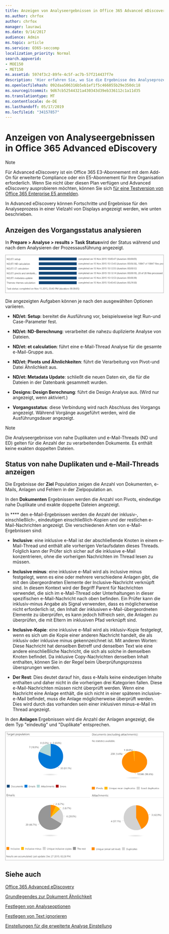 ```yaml
---
title: Anzeigen von Analyseergebnissen in Office 365 Advanced eDiscovery
ms.author: chrfox
author: chrfox
manager: laurawi
ms.date: 9/14/2017
audience: Admin
ms.topic: article
ms.service: O365-seccomp
localization_priority: Normal
search.appverid:
- MOE150
- MET150
ms.assetid: 5974f3c2-89fe-4c5f-ac7b-57f214437f7e
description: 'Hier erfahren Sie, wo Sie die Ergebnisse des Analyseprozesses in Office 365 Advanced eDiscovery anzeigen können, einschließlich der Definitionen der angezeigten Aufgabenoptionen.  '
ms.openlocfilehash: 092daa506316b5eb1ef1f5c466055b29e350dc18
ms.sourcegitcommit: 9d67cb52544321a430343d39eb336112c1a11d35
ms.translationtype: MT
ms.contentlocale: de-DE
ms.lasthandoff: 05/17/2019
ms.locfileid: "34157857"
---
```

# <a name="view-analyze-results-in-office-365-advanced-ediscovery"></a>Anzeigen von Analyseergebnissen in Office 365 Advanced eDiscovery

> [!NOTE]
> Für Advanced eDiscovery ist ein Office 365 E3-Abonnement mit dem Add-On für erweiterte Compliance oder ein E5-Abonnement für Ihre Organisation erforderlich. Wenn Sie nicht über diesen Plan verfügen und Advanced eDiscovery ausprobieren möchten, können Sie sich [für eine Testversion von Office 365 Enterprise E5 anmelden](https://go.microsoft.com/fwlink/p/?LinkID=698279). 
  
In Advanced eDiscovery können Fortschritte und Ergebnisse für den Analyseprozess in einer Vielzahl von Displays angezeigt werden, wie unten beschrieben.
  
## <a name="view-analyze-task-status"></a>Anzeigen des Vorgangsstatus analysieren

In **Prepare \> Analyse \> results \> Task Status**wird der Status während und nach dem Analysieren der Prozessausführung angezeigt. 
  
![Analysieren des Aufgabenstatus](media/d0372978-ce08-4f4e-a1fc-aa918ae44364.png)
  
Die angezeigten Aufgaben können je nach den ausgewählten Optionen variieren. 
  
- **ND/et: Setup**: bereitet die Ausführung vor, beispielsweise legt Run-und Case-Parameter fest.
    
- **ND/et: ND-Berechnung**: verarbeitet die nahezu duplizierte Analyse von Dateien.
    
- **ND/et: et calculation**: führt eine e-Mail-Thread Analyse für die gesamte e-Mail-Gruppe aus.
    
- **ND/et: Pivots und Ähnlichkeiten**: führt die Verarbeitung von Pivot-und Datei Ähnlichkeit aus.
    
- **ND/et: Metadata Update**: schließt die neuen Daten ein, die für die Dateien in der Datenbank gesammelt wurden.
    
- **Designs: Design Berechnung**: führt die Design Analyse aus. (Wird nur angezeigt, wenn aktiviert.)
    
- **Vorgangsstatus**: diese Verbindung wird nach Abschluss des Vorgangs angezeigt. Während Vorgänge ausgeführt werden, wird die Ausführungsdauer angezeigt.
    
> [!NOTE]
> Die Analyseergebnisse von nahe Duplikaten und e-Mail-Threads (ND und ED) gelten für die Anzahl der zu verarbeitenden Dokumente. Es enthält keine exakten doppelten Dateien. 
  
## <a name="view-near-duplicates-and-email-threads-status"></a>Status von nahe Duplikaten und e-Mail-Threads anzeigen

Die Ergebnisse der **Ziel** Population zeigen die Anzahl von Dokumenten, e-Mails, Anlagen und Fehlern in der Zielpopulation an. 
  
In den **Dokumenten** Ergebnissen werden die Anzahl von Pivots, eindeutige nahe Duplikate und exakte doppelte Dateien angezeigt. 
  
In **** den e-Mail-Ergebnissen werden die Anzahl der inklusiv-, einschließlich-, eindeutigen einschließlich-Kopien und der restlichen e-Mail-Nachrichten angezeigt. Die verschiedenen Arten von e-Mail-Ergebnissen sind: 
  
- **Inclusive**: eine inklusive e-Mail ist der abschließende Knoten in einem e-Mail-Thread und enthält alle vorherigen Verlaufsdaten dieses Threads. Folglich kann der Prüfer sich sicher auf die inklusive e-Mail konzentrieren, ohne die vorherigen Nachrichten im Thread lesen zu müssen. 
    
- **Inclusive minus**: eine inklusive e-Mail wird als inclusive minus festgelegt, wenn es eine oder mehrere verschiedene Anlagen gibt, die mit den übergeordneten Elemente der Inclusive-Nachricht verknüpft sind. In diesem Kontext wird der Begriff Parent für Nachrichten verwendet, die sich im e-Mail-Thread oder Unterhaltungen in dieser spezifischen e-Mail-Nachricht nach oben befinden. Ein Prüfer kann die inklusiv-minus Angabe als Signal verwenden, dass es möglicherweise nicht erforderlich ist, den Inhalt der inklusiven e-Mail-übergeordneten Elemente zu überprüfen, es kann jedoch hilfreich sein, die Anlagen zu überprüfen, die mit Eltern im inklusiven Pfad verknüpft sind. 
    
- **Inclusive-Kopie**: eine inklusive e-Mail wird als inklusiv-Kopie festgelegt, wenn es sich um die Kopie einer anderen Nachricht handelt, die als inklusiv oder inklusive minus gekennzeichnet ist. Mit anderen Worten: Diese Nachricht hat denselben Betreff und denselben Text wie eine andere einschließliche Nachricht, die sich als solche in demselben Knoten befindet. Da inklusive Copy-Nachrichten denselben Inhalt enthalten, können Sie in der Regel beim Überprüfungsprozess übersprungen werden. 
    
- **Der Rest**: Dies deutet darauf hin, dass e-Mails keine eindeutigen Inhalte enthalten und daher nicht in die vorherigen drei Kategorien fallen. Diese e-Mail-Nachrichten müssen nicht überprüft werden. Wenn eine Nachricht eine Anlage enthält, die sich nicht in einer späteren inclusive-e-Mail befindet, muss die Anlage möglicherweise überprüft werden. Dies wird durch das vorhanden sein einer inklusiven minus-e-Mail im Thread angezeigt.
    
In den **Anlagen** Ergebnissen wird die Anzahl der Anlagen angezeigt, die dem Typ "eindeutig" und "Duplikate" entsprechen. 
  
![Nahe Duplikate und e-Mail-Threads](media/54491303-0ee3-4739-b42e-d1ee486842fd.png)
  
## <a name="see-also"></a>Siehe auch

[Office 365 Advanced eDiscovery](office-365-advanced-ediscovery.md)
  
[Grundlegendes zur Dokument Ähnlichkeit](understand-document-similarity-in-advanced-ediscovery.md)
  
[Festlegen von Analyseoptionen](set-analyze-options-in-advanced-ediscovery.md)
  
[Festlegen von Text ignorieren](set-ignore-text-in-advanced-ediscovery.md)
  
[Einstellungen für die erweiterte Analyse Einstellung](view-analyze-results-in-advanced-ediscovery.md)


